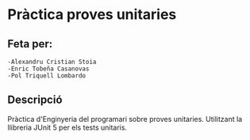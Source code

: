 # Pràctica proves unitaries

## Feta per:
    -Alexandru Cristian Stoia
    -Enric Tobeña Casanovas
    -Pol Triquell Lombardo

## Descripció
Pràctica d'Enginyeria del programari sobre proves unitaries.
Utilitzant la llibreria JUnit 5 per els tests unitaris.


